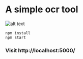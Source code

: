 # A simple ocr tool

![alt text]('ocr-pdf-tool.png')

```
npm install
npm start
```

### Visit http://localhost:5000/



